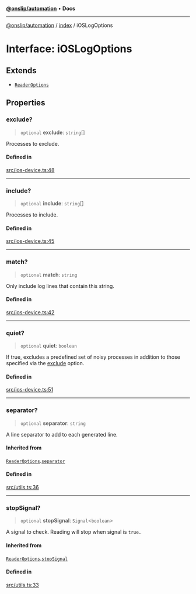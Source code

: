 [**@onslip/automation**](../../README.md) • **Docs**

***

[@onslip/automation](../../README.md) / [index](../README.md) / iOSLogOptions

# Interface: iOSLogOptions

## Extends

- [`ReaderOptions`](ReaderOptions.md)

## Properties

### exclude?

> `optional` **exclude**: `string`[]

Processes to exclude.

#### Defined in

[src/ios-device.ts:48](https://github.com/Onslip/automation/blob/55b36c4eed89afe82661a6ac79a41de9a854a3d0/src/ios-device.ts#L48)

***

### include?

> `optional` **include**: `string`[]

Processes to include.

#### Defined in

[src/ios-device.ts:45](https://github.com/Onslip/automation/blob/55b36c4eed89afe82661a6ac79a41de9a854a3d0/src/ios-device.ts#L45)

***

### match?

> `optional` **match**: `string`

Only include log lines that contain this string.

#### Defined in

[src/ios-device.ts:42](https://github.com/Onslip/automation/blob/55b36c4eed89afe82661a6ac79a41de9a854a3d0/src/ios-device.ts#L42)

***

### quiet?

> `optional` **quiet**: `boolean`

If true, excludes a predefined set of noisy processes in addition to those specified via the [exclude](iOSLogOptions.md#exclude) option.

#### Defined in

[src/ios-device.ts:51](https://github.com/Onslip/automation/blob/55b36c4eed89afe82661a6ac79a41de9a854a3d0/src/ios-device.ts#L51)

***

### separator?

> `optional` **separator**: `string`

A line separator to add to each generated line.

#### Inherited from

[`ReaderOptions`](ReaderOptions.md).[`separator`](ReaderOptions.md#separator)

#### Defined in

[src/utils.ts:36](https://github.com/Onslip/automation/blob/55b36c4eed89afe82661a6ac79a41de9a854a3d0/src/utils.ts#L36)

***

### stopSignal?

> `optional` **stopSignal**: `Signal`\<`boolean`\>

A signal to check. Reading will stop when signal is `true.`

#### Inherited from

[`ReaderOptions`](ReaderOptions.md).[`stopSignal`](ReaderOptions.md#stopsignal)

#### Defined in

[src/utils.ts:33](https://github.com/Onslip/automation/blob/55b36c4eed89afe82661a6ac79a41de9a854a3d0/src/utils.ts#L33)
